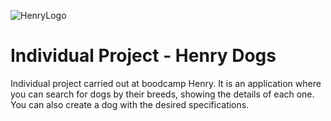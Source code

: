 ![HenryLogo](https://d31uz8lwfmyn8g.cloudfront.net/Assets/logo-henry-white-lg.png)

# Individual Project - Henry Dogs

Individual project carried out at boodcamp Henry. It is an application where you can search for dogs by their breeds, showing the details of each one. You can also create a dog with the desired specifications.
